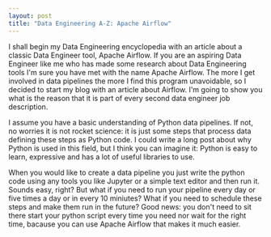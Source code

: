 ```yaml
---
layout: post
title: "Data Engineering A-Z: Apache Airflow"
---
```


I shall begin my Data Engineering encyclopedia with an article about a classic Data Engineer tool, Apache Airflow. If you are an aspiring Data Engineer like me who has made some research about Data Engineering tools I'm sure you have met with the name Apache Airflow. The more I get involved in data pipelines the more I find this program unavoidable, so I decided to start my blog with an article about Airflow. I'm going to show you what is the reason that it is part of every second data engineer job description.

I assume you have a basic understanding of Python data pipelines. If not, no worries it is not rocket science: it is just some steps that process data defining these steps as Python code. I could write a long post about why Python is used in this field, but I think you can imagine it: Python is easy to learn, expressive and has a lot of useful libraries to use.

When you would like to create a data pipeline you just write the python code using any tools you like Jupyter or a simple text editor and then run it. Sounds easy, right? But what if you need to run your pipeline every day or five times a day or in every 10 miniutes? What if you need to schedule these steps and make them run in the future? Good news: you don't need to sit there start your python script every time you need nor wait for the right time, bacause you can use Apache Airflow that makes it much easier.


